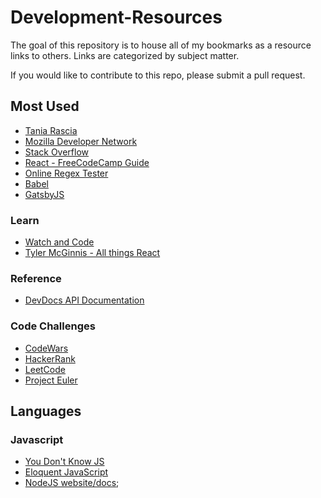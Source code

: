 # Development-Resources

The goal of this repository is to house all of my bookmarks as a resource links to others. Links are categorized by subject matter.

If you would like to contribute to this repo, please submit a pull request.

## Most Used

- [Tania Rascia](https://www.taniarascia.com/)
- [Mozilla Developer Network](https://developer.mozilla.org/en-US/)
- [Stack Overflow](https://stackoverflow.com/questions#)
- [React - FreeCodeCamp Guide](https://guide.freecodecamp.org/react)
- [Online Regex Tester](https://regex101.com/)
- [Babel](https://babeljs.io/)
- [GatsbyJS](https://www.gatsbyjs.org/)

### Learn

- [Watch and Code](https://watchandcode.com/)
- [Tyler McGinnis - All things React](https://tylermcginnis.com/)

### Reference

- [DevDocs API Documentation](http://devdocs.io/)

### Code Challenges

- [CodeWars](https://www.codewars.com)
- [HackerRank](https://www.hackerrank.com/)
- [LeetCode](https://leetcode.com/)
- [Project Euler](https://projecteuler.net/)

## Languages

### Javascript

- [You Don't Know JS](https://github.com/getify/You-Dont-Know-JS)
- [Eloquent JavaScript](http://eloquentjavascript.net/)
- [NodeJS website/docs](www.nodejs.org/en);

